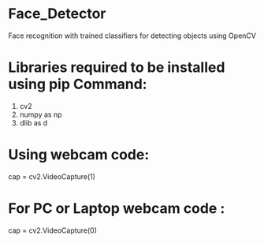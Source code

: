 # Face_Detector
Face recognition with trained classifiers for detecting objects using OpenCV 

# Libraries required to be installed using pip Command:
1. cv2
2. numpy as np
3. dlib as d

# Using webcam code:
 cap = cv2.VideoCapture(1)
 
# For PC or Laptop webcam code :
   cap = cv2.VideoCapture(0)
